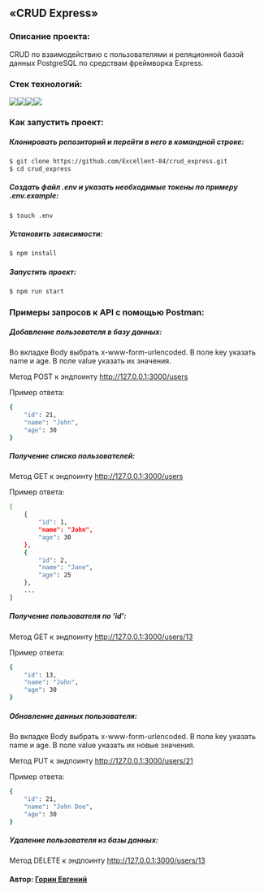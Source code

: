 ## «CRUD Express»

### Описание проекта:

CRUD по взаимодействию с пользователями и реляционной базой данных PostgreSQL по средствам фреймворка Express.

### Стек технологий:
<img src="https://img.shields.io/badge/javascript-FFFFFF?style=for-the-badge&logo=javascript&logoColor=F7DF1E"/><img src="https://img.shields.io/badge/node.js-FFFFFF?style=for-the-badge&logo=node.js&logoColor=5FA04E"/><img src="https://img.shields.io/badge/express-FFFFFF?style=for-the-badge&logo=express&logoColor=000000"/><img src="https://img.shields.io/badge/PostgreSQL-FFFFFF?style=for-the-badge&logo=PostgreSQL&logoColor=4169E1"/>

### Как запустить проект:

##### Клонировать репозиторий и перейти в него в командной строке:

```bash
$ git clone https://github.com/Excellent-84/crud_express.git
$ cd crud_express
```

##### Создать файл .env и указать необходимые токены по примеру .env.example:
```bash
$ touch .env
```

##### Установить зависимости:

```bash
$ npm install
```

##### Запустить проект:

```bash
$ npm run start
```

### Примеры запросов к API с помощью Postman:

##### Добавление пользователя в базу данных:

Во вкладке Body выбрать x-www-form-urlencoded.
В поле key указать name и age.
В поле value указать их значения.

Метод POST к эндпоинту   http://127.0.0.1:3000/users

Пример ответа:

```bash
{
    "id": 21,
    "name": "John",
    "age": 30
}
```

##### Получение списка пользователей:

Метод GET к эндпоинту   http://127.0.0.1:3000/users

Пример ответа:

```bash
[
    {
        "id": 1,
        "name": "John",
        "age": 30
    },
    {
        "id": 2,
        "name": "Jane",
        "age": 25
    },
    ...
]
```

##### Получение пользователя по 'id':

Метод GET к эндпоинту   http://127.0.0.1:3000/users/13

Пример ответа:

```bash
{
    "id": 13,
    "name": "John",
    "age": 30
}
```

##### Обновление данных пользователя:

Во вкладке Body выбрать x-www-form-urlencoded.
В поле key указать name и age.
В поле value указать их новые значения.

Метод PUT к эндпоинту   http://127.0.0.1:3000/users/21

Пример ответа:

```bash
{
    "id": 21,
    "name": "John Doe",
    "age": 30
}
```

##### Удаление пользователя из базы данных:

Метод DELETE к эндпоинту   http://127.0.0.1:3000/users/13



#### Автор: [Горин Евгений](https://github.com/Excellent-84)